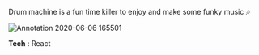 Drum machine is a fun time killer to enjoy and make some funky music 🎶

![Annotation 2020-06-06 165501](https://user-images.githubusercontent.com/46797663/83943052-8efe5180-a816-11ea-84d9-1d13b9616331.png)

<strong>Tech</strong> : React
